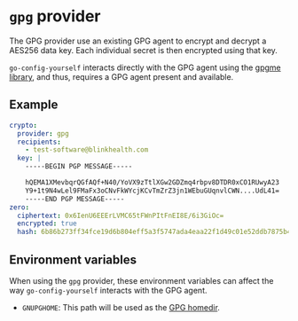 # `gpg` provider

The GPG provider use an existing GPG agent to encrypt and decrypt a AES256 data key. Each individual secret is then encrypted using that key.

`go-config-yourself` interacts directly with the GPG agent using the [gpgme library](https://gnupg.org/software/gpgme/index.html), and thus, requires a GPG agent present and available.

## Example

```yaml
crypto:
  provider: gpg
  recipients:
    - test-software@blinkhealth.com
  key: |
    -----BEGIN PGP MESSAGE-----

    hQEMA1XMevbqrQGfAQf+N40/YoVX9zTtlXGw2GDZmq4rbpv8DTDR0xCO1RUwyA23
    Y9+1t9N4wLel9FMaFx3oCNvFkWYcjKCvTmZrZ3jn1WEbuGUqnvlCWN....UdL41=
    -----END PGP MESSAGE-----
zero:
  ciphertext: 0x6IenU6EEErLVMC65tFWnPItFnEI8E/6i3GiOc=
  encrypted: true
  hash: 6b86b273ff34fce19d6b804eff5a3f5747ada4eaa22f1d49c01e52ddb7875b4b
```

## Environment variables

When using the `gpg` provider, these environment variables can affect the way `go-config-yourself` interacts with the GPG agent.

- `GNUPGHOME`: This path will be used as the [GPG homedir](https://www.gnupg.org/gph/en/manual/r1616.html).
